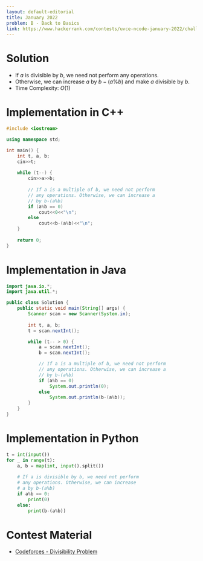 ```yaml
---
layout: default-editorial
title: January 2022
problem: B - Back to Basics
link: https://www.hackerrank.com/contests/uvce-ncode-january-2022/challenges/b-back-to-basics
---
```

# Solution

- If $a$ is divisible by $b$, we need not perform any operations.
- Otherwise, we can increase $a$ by $b-(a\%b)$ and make $a$ divisible by $b$.
- Time Complexity: $O(1)$

$$$$

# Implementation in C++

```cpp
#include <iostream>

using namespace std;

int main() {
    int t, a, b;
    cin>>t;
    
    while (t--) {
        cin>>a>>b;
        
        // If a is a multiple of b, we need not perform
        // any operations. Otherwise, we can increase a
        // by b-(a%b)
        if (a%b == 0)
            cout<<0<<"\n";
        else
            cout<<b-(a%b)<<"\n";
    }
    
    return 0;
}

```

$$$$

# Implementation in Java

```java
import java.io.*;
import java.util.*;

public class Solution {
    public static void main(String[] args) {
        Scanner scan = new Scanner(System.in);
        
        int t, a, b;
        t = scan.nextInt();

        while (t-- > 0) {
            a = scan.nextInt();
            b = scan.nextInt();

            // If a is a multiple of b, we need not perform
            // any operations. Otherwise, we can increase a
            // by b-(a%b)
            if (a%b == 0)
                System.out.println(0);
            else
                System.out.println(b-(a%b));
        }
    }
}
```

$$$$

# Implementation in Python

```python
t = int(input())
for _ in range(t):
    a, b = map(int, input().split())
    
    # If a is divisible by b, we need not perform
    # any operations. Otherwise, we can increase
    # a by b-(a%b)
    if a%b == 0:
        print(0)
    else:
        print(b-(a%b))

```

$$$$

# Contest Material

- [Codeforces - Divisibility Problem](https://codeforces.com/contest/1328/problem/A)


